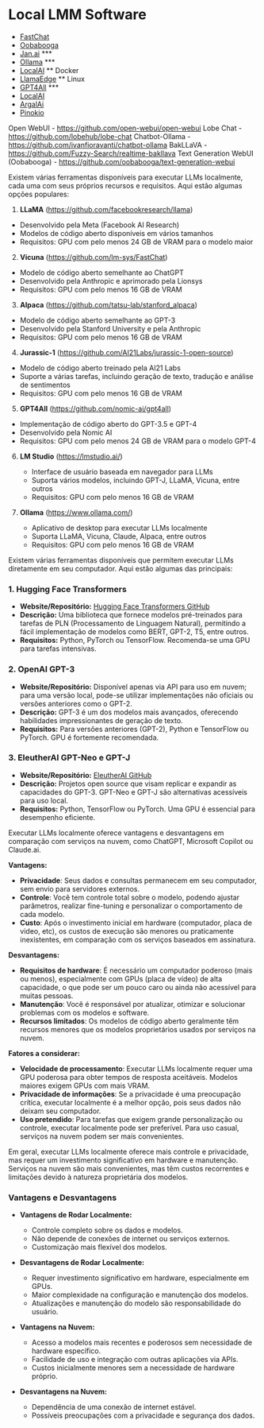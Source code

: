 # Local LMM Software

- [FastChat](https://github.com/lm-sys/FastChat)
- [Oobabooga](https://github.com/oobabooga/text-generation-webui)
- [Jan.ai](https://jan.ai/) ***
- [Ollama](https://ollama.com/) ***
- [LocalAI](https://localai.io/) ** Docker
- [LlamaEdge](https://llamaedge.com/) ** Linux
- [GPT4All](https://gpt4all.io/) ***
- [LocalAI](https://www.localai.app/)
- [ArgalAi](https://argalai.com/)
- [Pinokio](https://pinokio.computer/)

Open WebUI - https://github.com/open-webui/open-webui
Lobe Chat - https://github.com/lobehub/lobe-chat
Chatbot-Ollama - https://github.com/ivanfioravanti/chatbot-ollama
BakLLaVA - https://github.com/Fuzzy-Search/realtime-bakllava
Text Generation WebUI (Oobabooga) - https://github.com/oobabooga/text-generation-webui


Existem várias ferramentas disponíveis para executar LLMs localmente, cada uma com seus próprios recursos e requisitos. Aqui estão algumas opções populares:

1. **LLaMA** (https://github.com/facebookresearch/llama)
  - Desenvolvido pela Meta (Facebook AI Research)
  - Modelos de código aberto disponíveis em vários tamanhos
  - Requisitos: GPU com pelo menos 24 GB de VRAM para o modelo maior

2. **Vicuna** (https://github.com/lm-sys/FastChat)
  - Modelo de código aberto semelhante ao ChatGPT
  - Desenvolvido pela Anthropic e aprimorado pela Lionsys
  - Requisitos: GPU com pelo menos 16 GB de VRAM

3. **Alpaca** (https://github.com/tatsu-lab/stanford_alpaca)
  - Modelo de código aberto semelhante ao GPT-3
  - Desenvolvido pela Stanford University e pela Anthropic
  - Requisitos: GPU com pelo menos 16 GB de VRAM

4. **Jurassic-1** (https://github.com/AI21Labs/jurassic-1-open-source)
  - Modelo de código aberto treinado pela AI21 Labs
  - Suporte a várias tarefas, incluindo geração de texto, tradução e análise de sentimentos
  - Requisitos: GPU com pelo menos 16 GB de VRAM

5. **GPT4All** (https://github.com/nomic-ai/gpt4all)
  - Implementação de código aberto do GPT-3.5 e GPT-4
  - Desenvolvido pela Nomic AI
  - Requisitos: GPU com pelo menos 24 GB de VRAM para o modelo GPT-4

6. **LM Studio** (https://lmstudio.ai/)
   - Interface de usuário baseada em navegador para LLMs
   - Suporta vários modelos, incluindo GPT-J, LLaMA, Vicuna, entre outros
   - Requisitos: GPU com pelo menos 16 GB de VRAM

7. **Ollama** (https://www.ollama.com/)
   - Aplicativo de desktop para executar LLMs localmente
   - Suporta LLaMA, Vicuna, Claude, Alpaca, entre outros
   - Requisitos: GPU com pelo menos 16 GB de VRAM




Existem várias ferramentas disponíveis que permitem executar LLMs diretamente em seu computador. Aqui estão algumas das principais:

### 1. Hugging Face Transformers

- **Website/Repositório:** [Hugging Face Transformers GitHub](https://github.com/huggingface/transformers)
- **Descrição:** Uma biblioteca que fornece modelos pré-treinados para tarefas de PLN (Processamento de Linguagem Natural), permitindo a fácil implementação de modelos como BERT, GPT-2, T5, entre outros.
- **Requisitos:** Python, PyTorch ou TensorFlow. Recomenda-se uma GPU para tarefas intensivas.

### 2. OpenAI GPT-3

- **Website/Repositório:** Disponível apenas via API para uso em nuvem; para uma versão local, pode-se utilizar implementações não oficiais ou versões anteriores como o GPT-2.
- **Descrição:** GPT-3 é um dos modelos mais avançados, oferecendo habilidades impressionantes de geração de texto.
- **Requisitos:** Para versões anteriores (GPT-2), Python e TensorFlow ou PyTorch. GPU é fortemente recomendada.

### 3. EleutherAI GPT-Neo e GPT-J

- **Website/Repositório:** [EleutherAI GitHub](https://github.com/EleutherAI)
- **Descrição:** Projetos open source que visam replicar e expandir as capacidades do GPT-3. GPT-Neo e GPT-J são alternativas acessíveis para uso local.
- **Requisitos:** Python, TensorFlow ou PyTorch. Uma GPU é essencial para desempenho eficiente.




Executar LLMs localmente oferece vantagens e desvantagens em comparação com serviços na nuvem, como ChatGPT, Microsoft Copilot ou Claude.ai.

**Vantagens:**
- **Privacidade**: Seus dados e consultas permanecem em seu computador, sem envio para servidores externos.
- **Controle**: Você tem controle total sobre o modelo, podendo ajustar parâmetros, realizar fine-tuning e personalizar o comportamento de cada modelo.
- **Custo**: Após o investimento inicial em hardware (computador, placa de video, etc), os custos de execução são menores ou praticamente inexistentes, em comparação com os serviços baseados em assinatura.

**Desvantagens:**
- **Requisitos de hardware**: É necessário um computador poderoso (mais ou menos), especialmente com GPUs (placa de vídeo) de alta capacidade, o que pode ser um pouco caro ou ainda não acessível para muitas pessoas.
- **Manutenção**: Você é responsável por atualizar, otimizar e solucionar problemas com os modelos e software.
- **Recursos limitados**: Os modelos de código aberto geralmente têm recursos menores que os modelos proprietários usados por serviços na nuvem.

**Fatores a considerar:**
- **Velocidade de processamento**: Executar LLMs localmente requer uma GPU poderosa para obter tempos de resposta aceitáveis. Modelos maiores exigem GPUs com mais VRAM.
- **Privacidade de informações**: Se a privacidade é uma preocupação crítica, executar localmente é a melhor opção, pois seus dados não deixam seu computador.
- **Uso pretendido**: Para tarefas que exigem grande personalização ou controle, executar localmente pode ser preferível. Para uso casual, serviços na nuvem podem ser mais convenientes.

Em geral, executar LLMs localmente oferece mais controle e privacidade, mas requer um investimento significativo em hardware e manutenção. Serviços na nuvem são mais convenientes, mas têm custos recorrentes e limitações devido à natureza proprietária dos modelos.

### Vantagens e Desvantagens

- **Vantagens de Rodar Localmente:**
  - Controle completo sobre os dados e modelos.
  - Não depende de conexões de internet ou serviços externos.
  - Customização mais flexível dos modelos.

- **Desvantagens de Rodar Localmente:**
  - Requer investimento significativo em hardware, especialmente em GPUs.
  - Maior complexidade na configuração e manutenção dos modelos.
  - Atualizações e manutenção do modelo são responsabilidade do usuário.

- **Vantagens na Nuvem:**
  - Acesso a modelos mais recentes e poderosos sem necessidade de hardware específico.
  - Facilidade de uso e integração com outras aplicações via APIs.
  - Custos inicialmente menores sem a necessidade de hardware próprio.

- **Desvantagens na Nuvem:**
  - Dependência de uma conexão de internet estável.
  - Possíveis preocupações com a privacidade e segurança dos dados.
